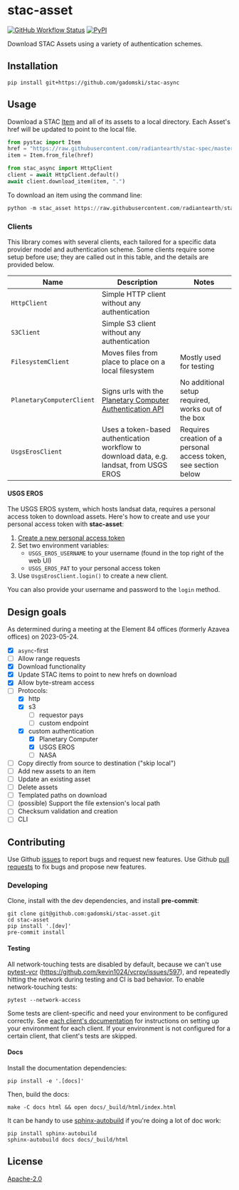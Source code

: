 # stac-asset

[![GitHub Workflow Status](https://img.shields.io/github/actions/workflow/status/gadomski/stac-asset/ci.yaml?style=for-the-badge)](https://github.com/gadomski/stac-asset/actions/workflows/ci.yaml)
[![PyPI](https://img.shields.io/pypi/v/stac-asset?style=for-the-badge)](https://pypi.org/project/stac-asset)

Download STAC Assets using a variety of authentication schemes.

## Installation

```shell
pip install git+https://github.com/gadomski/stac-async
```

## Usage

Download a STAC [Item](https://github.com/radiantearth/stac-spec/blob/master/item-spec/item-spec.md) and all of its assets to a local directory.
Each Asset's href will be updated to point to the local file.

```python
from pystac import Item
href = "https://raw.githubusercontent.com/radiantearth/stac-spec/master/examples/simple-item.json"
item = Item.from_file(href)

from stac_async import HttpClient
client = await HttpClient.default()
await client.download_item(item, ".")
```

To download an item using the command line:

```python
python -m stac_asset https://raw.githubusercontent.com/radiantearth/stac-spec/master/examples/simple-item.json .
```

### Clients

This library comes with several clients, each tailored for a specific data provider model and authentication scheme.
Some clients require some setup before use; they are called out in this table, and the details are provided below.

| Name | Description | Notes |
| -- | -- | -- |
| `HttpClient` | Simple HTTP client without any authentication | |
| `S3Client` | Simple S3 client without any authentication | |
| `FilesystemClient` | Moves files from place to place on a local filesystem | Mostly used for testing |
| `PlanetaryComputerClient` | Signs urls with the [Planetary Computer Authentication API](https://planetarycomputer.microsoft.com/docs/reference/sas/) | No additional setup required, works out of the box |
| `UsgsErosClient` | Uses a token-based authentication workflow to download data, e.g. landsat, from USGS EROS | Requires creation of a personal access token, see section below |

#### USGS EROS

The USGS EROS system, which hosts landsat data, requires a personal access token to download assets.
Here's how to create and use your personal access token with **stac-asset**:

1. [Create a new personal access token](https://ers.cr.usgs.gov/password/appgenerate)
2. Set two environment variables:
    - `USGS_EROS_USERNAME` to your username (found in the top right of the web UI)
    - `USGS_EROS_PAT` to your personal access token
3. Use `UsgsErosClient.login()` to create a new client.

You can also provide your username and password to the `login` method.

## Design goals

As determined during a meeting at the Element 84 offices (formerly Azavea offices) on 2023-05-24.

- [x] `async`-first
- [ ] Allow range requests
- [x] Download functionality
- [x] Update STAC items to point to new hrefs on download
- [x] Allow byte-stream access
- [ ] Protocols:
  - [x] http
  - [x] s3
    - [ ] requestor pays
    - [ ] custom endpoint
  - [x] custom authentication
    - [x] Planetary Computer
    - [x] USGS EROS
    - [ ] NASA
- [ ] Copy directly from source to destination ("skip local")
- [ ] Add new assets to an item
- [ ] Update an existing asset
- [ ] Delete assets
- [ ] Templated paths on download
- [ ] (possible) Support the file extension's local path
- [ ] Checksum validation and creation
- [ ] CLI

## Contributing

Use Github [issues](https://github.com/gadomski/stac-asset/issues) to report bugs and request new features.
Use Github [pull requests](https://github.com/gadomski/stac-asset/pulls) to fix bugs and propose new features.

### Developing

Clone, install with the dev dependencies, and install **pre-commit**:

```shell
git clone git@github.com:gadomski/stac-asset.git
cd stac-asset
pip install '.[dev]'
pre-commit install
```

#### Testing

All network-touching tests are disabled by default, because we can't use [pytest-vcr](https://pytest-vcr.readthedocs.io/en/latest/) (<https://github.com/kevin1024/vcrpy/issues/597>), and repeatedly hitting the network during testing and CI is bad behavior.
To enable network-touching tests:

```shell
pytest --network-access
```

Some tests are client-specific and need your environment to be configured correctly.
See [each client's documentation](#clients) for instructions on setting up your environment for each client.
If your environment is not configured for a certain client, that client's tests are skipped.

#### Docs

Install the documentation dependencies:

```shell
pip install -e '.[docs]'
```

Then, build the docs:

```shell
make -C docs html && open docs/_build/html/index.html
```

It can be handy to use [sphinx-autobuild](https://pypi.org/project/sphinx-autobuild/) if you're doing a lot of doc work:

```shell
pip install sphinx-autobuild
sphinx-autobuild docs docs/_build/html
```

## License

[Apache-2.0](https://github.com/gadomski/stac-asset/blob/main/LICENSE)
